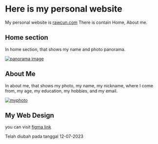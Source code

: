 # Here is my personal website

My personal website is [rawcun.com](https://rawcun.com) There is contain Home, About me.

## Home section

In home section, that shows my name and photo panorama.

[![panorama image](https://i.postimg.cc/mrfQsryC/Whats-App-Image-2023-07-09-at-00-43-03.jpg)](https://postimg.cc/w12t5gPj)

## About Me

In about me, that shows my photo, my name, my nickname, where I come from, my age, my education, my hobbies, and my email.

[![myphoto](https://i.postimg.cc/1XN2kkw9/myphoto.jpg)](https://postimg.cc/FkNTcnTq)

## My Web Design

you can visit [figma link](https://www.figma.com/file/ihOcg1k0qV4fgPj7Q40xiY/Untitled?type=design&node-id=0%3A1&mode=design&t=0sucVxmDFsZTjQzm-1)

Telah diubah pada tanggal 12-07-2023